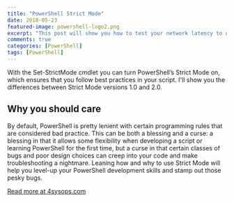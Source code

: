 ```yaml
---
title: "PowerShell Strict Mode"
date: 2018-05-23
featured-image: powershell-logo2.png
excerpt: "This post will show you how to test your network latency to different Azure regions so you can make the best decision possible when choosing where to deploy your resources."
comments: true
categories: [PowerShell]
tags: [PowerShell]
---
```


With the Set-StrictMode cmdlet you can turn PowerShell’s Strict Mode on, which ensures that you follow best practices in your script. I'll show you the differences between Strict Mode versions 1.0 and 2.0.

## Why you should care

By default, PowerShell is pretty lenient with certain programming rules that are considered bad practice. This can be both a blessing and a curse: a blessing in that it allows some flexibility when developing a script or learning PowerShell for the first time, but a curse in that certain classes of bugs and poor design choices can creep into your code and make troubleshooting a nightmare. Leaning how and why to use Strict Mode will help you level-up your PowerShell development skills and stamp out those pesky bugs.

[Read more at 4sysops.com](https://4sysops.com/archives/powershell-strict-mode-version-1-0-and-2-0/)
